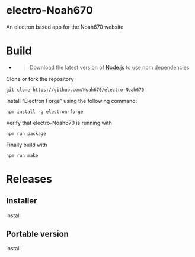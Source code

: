 # electro-Noah670
An electron based app for the Noah670 website



# Build

- > Download the latest version of [Node.js](https://nodejs.org/en/download/) to use npm dependencies 


Clone or fork the repository

``` git clone https://github.com/Noah670/electro-Noah670  ```

Install “Electron Forge” using the following command:

``` npm install -g electron-forge  ```

Verify that electro-Noah670 is running with

```npm run package ```

Finally build with

``` npm run make ```

# Releases

## Installer
install


## Portable version

install

